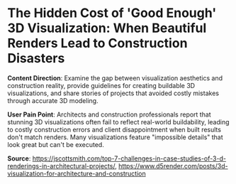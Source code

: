 # The Hidden Cost of 'Good Enough' 3D Visualization: When Beautiful Renders Lead to Construction Disasters

**Content Direction**: Examine the gap between visualization aesthetics and construction reality, provide guidelines for creating buildable 3D visualizations, and share stories of projects that avoided costly mistakes through accurate 3D modeling.

**User Pain Point**: Architects and construction professionals report that stunning 3D visualizations often fail to reflect real-world buildability, leading to costly construction errors and client disappointment when built results don't match renders. Many visualizations feature "impossible details" that look great but can't be executed.

**Source**: https://jscottsmith.com/top-7-challenges-in-case-studies-of-3-d-renderings-in-architectural-projects/, https://www.d5render.com/posts/3d-visualization-for-architecture-and-construction
